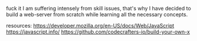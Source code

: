 fuck it I am suffering intensely from skill issues, that's why I have
decided to build a web-server from scratch while learning all the
necessary concepts.

resources:
https://developer.mozilla.org/en-US/docs/Web/JavaScript
https://javascript.info/
https://github.com/codecrafters-io/build-your-own-x
